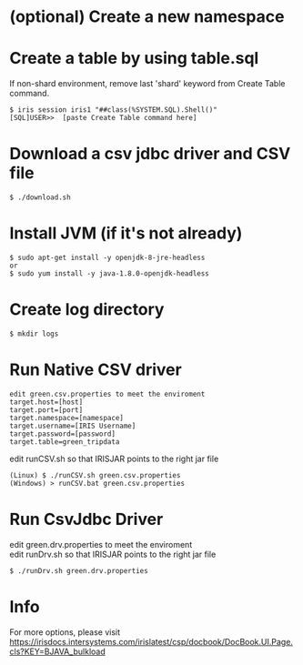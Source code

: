 # (optional) Create a new namespace
# Create a table by using table.sql
If non-shard environment, remove last 'shard' keyword from Create Table command.

```
$ iris session iris1 "##class(%SYSTEM.SQL).Shell()"  
[SQL]USER>>  [paste Create Table command here]
```

# Download a csv jdbc driver and CSV file
```
$ ./download.sh
```
# Install JVM (if it's not already)
```
$ sudo apt-get install -y openjdk-8-jre-headless  
or  
$ sudo yum install -y java-1.8.0-openjdk-headless
```
# Create log directory
```
$ mkdir logs  
```
# Run Native CSV driver
```
edit green.csv.properties to meet the enviroment
target.host=[host]  
target.port=[port]  
target.namespace=[namespace]  
target.username=[IRIS Username]  
target.password=[password]  
target.table=green_tripdata
```

edit runCSV.sh so that IRISJAR points to the right jar file  
```
(Linux) $ ./runCSV.sh green.csv.properties
(Windows) > runCSV.bat green.csv.properties
```
# Run CsvJdbc Driver
edit green.drv.properties to meet the enviroment  
edit runDrv.sh so that IRISJAR points to the right jar file  
```
$ ./runDrv.sh green.drv.properties
```
# Info
For more options, please visit   
https://irisdocs.intersystems.com/irislatest/csp/docbook/DocBook.UI.Page.cls?KEY=BJAVA_bulkload
